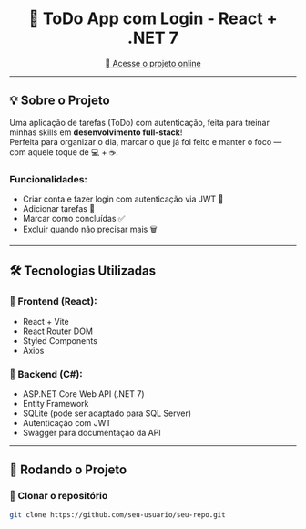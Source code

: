 <h1 align="center">📝 ToDo App com Login - React + .NET 7</h1>


<p align="center">
  <a href="https://front-end-react-to-do-com-jwt.vercel.app/" target="_blank">🚀 Acesse o projeto online</a>
</p>

---

## 💡 Sobre o Projeto

Uma aplicação de tarefas (ToDo) com autenticação, feita para treinar minhas skills em **desenvolvimento full-stack**!  
Perfeita para organizar o dia, marcar o que já foi feito e manter o foco — com aquele toque de 💻 + ☕.

### Funcionalidades:
- Criar conta e fazer login com autenticação via JWT 🔐
- Adicionar tarefas 📝
- Marcar como concluídas ✅
- Excluir quando não precisar mais 🗑️

---

## 🛠️ Tecnologias Utilizadas

### 🔷 Frontend (React):
- React + Vite
- React Router DOM
- Styled Components
- Axios

### 🔶 Backend (C#):
- ASP.NET Core Web API (.NET 7)
- Entity Framework
- SQLite (pode ser adaptado para SQL Server)
- Autenticação com JWT
- Swagger para documentação da API

---

## 🚀 Rodando o Projeto

### 🔧 Clonar o repositório

```bash
git clone https://github.com/seu-usuario/seu-repo.git

